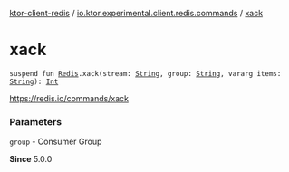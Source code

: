[ktor-client-redis](../index.md) / [io.ktor.experimental.client.redis.commands](index.md) / [xack](./xack.md)

# xack

`suspend fun `[`Redis`](../io.ktor.experimental.client.redis/-redis/index.md)`.xack(stream: `[`String`](https://kotlinlang.org/api/latest/jvm/stdlib/kotlin/-string/index.html)`, group: `[`String`](https://kotlinlang.org/api/latest/jvm/stdlib/kotlin/-string/index.html)`, vararg items: `[`String`](https://kotlinlang.org/api/latest/jvm/stdlib/kotlin/-string/index.html)`): `[`Int`](https://kotlinlang.org/api/latest/jvm/stdlib/kotlin/-int/index.html)

https://redis.io/commands/xack

### Parameters

`group` - Consumer Group

**Since**
5.0.0

